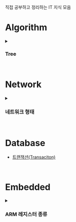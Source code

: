 직접 공부하고 정리하는 IT 지식 모음

# Algorithm

<details>
  <summary><h3>Tree</h3></summary>

  ## Tree란?
  Tree는 **계층구조**를 가진 데이터 구조로, 부모-자식 개념을 가지는 **비선형 개념**의 Graph 자료구조의 일종이다.
  <br>
  트리 구조를 그림으로 나타낼 때는 실제 나무와는 반대로 뿌리가 맨 위에 나타내는 상하 반전된 형태로 표현한다.
  <br>
  <br>
  트리는 하나의 루트 노드(Root Node)를 가지며, 이 노드는 트리의 가장 맨 위에 존재한다.
  <br>
  루트 노드는 1개 이상의 자식 노드를 가지게 된다.
  <br>
  <img src="https://github.com/JeHeeYu/IT-Knowledge-Collection/assets/87363461/2f6016d3-2aad-4226-811e-382a99498ff5" width="700" height="300">
  <br>
  <br>
  ## Tree 특징
  - 계층 구조를 가지는 **계층 모델**
  - DAG(Directed Acyclic Graphs, 방향성이 없는 비순환 그래프) 의 한 종류로, Loop, Circuit이 없음, 즉 **사이클이 없음**
  - 노드가 N개인 트리는 **항상 N-1 개의 간선을 가짐**
  - 루트에서 어떤 노드로 가는 경로는 유일함
  - 임의의 노드 간 경로는 유일함, 즉 두 개의 정점 사이에 반드시 1개의 경로만을 가짐
  <br>
  
  
  ## Tree 용어
  - **루트 노드(Root Node)** : 부모가 없는 노드로 트리는 하나의 루트 노드만을 보유함
  - **단말 노드(Leaf Node)** : 자식이 없는 노드로 ‘말단 노드’ 또는 ‘잎 노드’라고도 함
  - **내부 노드(Internal Node)** : 단말 노드가 아닌 노드
  - **간선(Edge)** : 노드를 연결하는 선(Link, Branch 라고도 함)
  - **형제(Sibling)** : 같은 부모를 가지는 노드(형제 노드라고도 함)
  - **노드의 크기(Size)** : 자신을 포함한 모든 자식 노드의 개수
  - **노드의 깊이(Depth)** : 루트에서 어떤 노드에 도달하기 위해 거쳐야 하는 간선의 수
  - **노드의 레벨(Level)** : 트리의 특정 깊이를 가지는 노드의 집합
  - **노드의 차수(Degree)** : 하위 트리 개수 / 간선 수 (Degree) = 각 노드가 지닌 가지의 수
  - **트리의 차수(Degree of Tree)** : 트리의 최대 차수
  - **트리의 높이(Height)** : 루트 노드에서 가장 깊숙히(맨 아래) 있는 노드의 깊이

  <br>

  ## 트리 순회(Traversal) 방법
  트리의 순회 방법으로 전위(Prorder) 순회, 중위(Inorder) 순회, 후위(Postorder) 순회가 있다.

  ### 전위 순회(Preorder)
  전위 순회는 노드를 먼저 방문하고 그 다음 현재 노드의 왼쪽 하위 노드를, 마지막으로 하위 노드를 재귀적으로 방문하는 방법을 말한다.
  ```
  void preOrderTraversal(TreeNode node) {
      if(node != null) {
          visit(node);
          preOrderTraversal(node.left);
          preOrderTraversal(node.right);
    }
  }

  ```
  <p align="center">
    <img src="https://github.com/JeHeeYu/IT-Knowledge-Collection/assets/87363461/e5f6a5b8-fb70-4704-a0f1-9e651e5999c0" width="400" height="200">
  </p>
  <br>

  ### 중위 순회(Inorder)
  중위 순회는 왼쪽 노드를 먼저 방문하고, 그 다음 현재 노드, 마지막으로 오른쪽 노드를 방문하는 방법을 말한다.
  ```
  void inOrderTraversal(TreeNode node) {
      if(node != null) {
          inOrderTraversal(node.left);
          visit(node);
          inOrderTraversal(node.right);
      }
  }
  ```
  <p align="center">
    <img src="https://github.com/JeHeeYu/IT-Knowledge-Collection/assets/87363461/52e88a8d-0c20-456f-811c-ecea1e28c442" width="400" height="200">
  </p>
  <br>

  ### 후위 순회(Postorder)
  후위 순회는 두 자식 노드를 먼저 방문한 후 현재 노드를 방문하는 방법을 말한다.
  ```
  void postOrderTraversal(TreeNode node) {
      if(node != null) {
          postOrderTraversal(node.left);
          postOrderTraversal(node.right);
          visit(node);
      }
  }
  ```

  <p align="center">
    <img src="https://github.com/JeHeeYu/IT-Knowledge-Collection/assets/87363461/69a85296-da18-4671-9dc0-28c1f7ed88c3" width="400" height="200">
  </p>
  <br>
  
</details>

<br>

# Network

<details>
  <summary><h3>네트워크 형태</h3></summary>  

  ## 근거리 영역 네트워크(LAN, Local Area Network)
  근거리 영역 네트워크는 건물안의 범위나 특정 지역에서 사용하는 네트워크를 말한다.
  <br>
  유선 케이블, 적외선 링크, 무선 송수신기 등을 이용한다.
  <br>
  한 건물 또는 인접한 건물군 내에 있는 네트워크는 하나의 LAN으로 간주된다.

  <br>

  <p align="center">
    <img src="https://github.com/JeHeeYu/IT-Knowledge-Collection/assets/87363461/d4c5b907-6f70-4b75-b384-5fde9686db7b" width="800" height="400">
  </p>

  <br>

  ### LAN의 특징
  - 단일 기관의 소유 또는 제한된 지역 내의 통신
  - 광대역 전송 매체의 사용으로 고속 통신 가능
  - 공유 매체를 사용하므로 경로 선택 없이 매체에 연결된 모든 장치로 데이터 전송 가능
  - 오류 발생률이 낮으며 네트워크에 포함된 자원 공유 가능
  - 네트워크의 확장 또는 재배치 용이
  - 망의 구성 형태에 따라 성(스타)형, 버스형, 링형, 계층(트리)형으로 분류
  - 전송 매체로 꼬임선, 동축 케이블, 광섬유 케이블 등을 이용

  <br>

  ### LAN의 장단점
  **장점**
  - 통신 선로가 가장 짧아 제어가 간단하며 관리 및 확장이 용이함
  - 통신망 신뢰도가 높음
  - 상대적으로 낮은 비용이 드는 매체로 높은 대역폭 이용 가능
  - 게이트웨이, 브리지, 라우터 등의 네트워크 장비를 이용하여 다른 네트워크와 연동 가능
  - 다양한 응용을 수용할 수 있으며 많은 수의 단말 장치 연결 가능
  - 네트워크 관리 용이

  **단점**
  - 네트워크 중앙에 병목현상 가능성이 있음
  - 짧은 거리에서의 통신망을 지원하므로, 거리를 확장하기 위해 리피터, 허브, 브리지와 같은 네트워크 장비가 필요함

  <br>

## 광역 네트워크(WAN, Wide Area Network)
  광역 네트워크는 2개 이상의 LAN을 넓은 지역에 걸쳐 연결한 것을 말한다.
  <br>
  원거리에 있는 네트워크의 경우 라우터나 스위치에 묶을 수 없는 한계가 존재하기 때문에 이런 경우 네트워크 간의 연결을 위해 WAN을 사용한다.
  <br>
  <br>
  또한 LAN에 포함되지 않은 원격의 컴퓨터들도 WAN을 이용하여 서로 통신할 수 있다.
  <br>
  <br>
  WAN은 ISP(인터넷 서비스 제공자)가 제공하는 서비스를 사용하여 구축된 네트워크이다.
  <br>

  <p align="center">
    <img src="https://github.com/JeHeeYu/IT-Knowledge-Collection/assets/87363461/7a097d26-d527-47dd-b4bf-0cd624610ac5" width="800" height="400">
  </p>

  <br>

  ### WAN의 특징
  - 지역성 제한이 없음
  - 여러 LAN과 상호 작용함
  - LAN보다 복잡하고 어려움
  - 기술적 비용이 많이 발생함

  <br>

  ### WAN의 장단점
  **장점**
  - 넓은 범위이기 때문에 어디에서나 사용할 수 있는 유연성
  - 필요에 따라 새로운 위치나 지점을 추가하거나 기존 네트워크를 확장이 비교적 간단함
  - 긴 거리 통신을 지원함
    
  **단점**
  - LAN에 비해 거리가 길기 때문에 신호가 약해지거나 오류가 발생할 확률이 있음
  - 거리가 멀어지는 만큼 LAN에 비해 속도가 느림
  - 대역폭이 제한적이므로 대용량 데이터의 전송에 어려움이 있음
  - WAN을 설정하고 유지하는데 높은 비용이 발생함

  <br>

  ## 도시권 통신망(MAN, Metropolitan Area Network)
  도시권 통신망은 큰 도시 또는 캠퍼스에 퍼져 있는 네트워크이다.
  <br>
  MAN은 LAN보다 큰 규모를 가지지만 WAN보다는 작은 중간 크기 규모의 네트워크이다.
  <br>
  <br>
  대표적인 예로 DSL 전화망, 케이블 TV 네트워크를 통한 인터넷 서비스 제공이 있다.

  <br>

  <p align="center">
    <img src="https://github.com/JeHeeYu/IT-Knowledge-Collection/assets/87363461/7ad83b92-5b03-47d2-a7f3-e0ffe1045133" width="400" height="200">
  </p>

  <br>

  ### MAN의 특징
  - LAN에 비해 넓은 지리적 범위를 가지며, 일반적으로 도시 또는 국가의 한 지역을 커버함
  - MAN은 고속 데이터 전송을 지원하므로 여러 지점 간 빠른 데이터 공유 가능
  - MAN은 고성능 네트워크 요구 사항을 충족시키기 위해 설계되며 신속한 데이터 액세스를 지원함
  - 가상 LAN(VLAN)을 사용하여 여러 위치 간의 논리적인 분리를 가능하게 하여 보안 및 트래픽 관리 강화 가능

  <br>

  ### MAN의 장단점
  **장점**
  - 고속 데이터 전송을 지원하므로 근거리 지점 간 빠른 데이터 공유 가능
  - WAN에 비해 근거리 지역이므로 집중적인 서비스 제공 가능
  - 중요한 비즈니스 및 정부 기관과 같은 기관에서 사용되므로 높은 신뢰성
  - 지리적으로 제한된 네트워크이므로 관리가 상대적으로 간단함

  **단점**
  - WAN에 비해 작은 영역이므로 국가 간의 연결을 제공하지 못함
  - 고성능의 네트워크에 장비 및 라우팅 인프라를 구축할 때 높은 비용이 발생할 수 있음
  - 도시 또는 지역 내의 새로운 지점을 추가하거나 확장하는 것이 어려움
  - 특정 도시나 근거리에 적합하므로 원격 지역이나 농촌 지역에는 적합하지 않음

  <br>

  ## 인트라넷(Intranet)
  인트라넷은 기업이나 조직 내부에서 사용하는 전용 네트워크를 말한다.
  <br>
  인터넷과 유사한 기술을 사용하지만 내부 사용자만을 위한 목적으로 구축되는 특수한 형태의 네트워크이다.
  <br>
  <br>
  인트라넷을 이용하면 조직 내에서 관리되는 문서, 메신저, 게시판 등을 공개되지 않는 웹 페이지에서 처리할 수 있다.

  <br>

  <p align="center">
    <img src="https://github.com/JeHeeYu/IT-Knowledge-Collection/assets/87363461/bbb6d602-6be2-4dbf-9c74-cc2d40253bac" width="400" height="200">
  </p>

  <br>

  ### 인트라넷의 특징
  - 조직 내부에서만 사용되는 전용 네트워크
  - 민감한 정보와 데이터 보호
  - 외부 액세스가 제한되며 내부에서만 접속 가능
  - 조직의 크기 및 요구 사항에 따라 확장 용이


<br>

  ### 인트라넷의 장단점
  **장점**
  - 중요한 정보와 데이터를 보호하고 있어 보안에 강함
  - 조직 내에서 효율적인 의사 소통과 협업 촉진
  - 문서, 데이터 및 애플리케이션 공유로 업무 효율성 향상 가능
  - 종이 문서 및 물리적 자료 사용을 줄이고 디지털 프로세스로 비용 절감 가능

  **단점**
  - 외부 액세스가 제한되므로 원격 근무 협업 불가
  - 인트라넷 구축 및 유지 관리 초기 비용이 발생
  - 사용자의 권한, 보안 정책 등을 관리하기 위핸 복잡성 증가
  
  
</details>


  

<br>

# Database

- [트랜잭션(Transaciton)](https://github.com/JeHeeYu/IT-Knowledge-Collection/blob/main/Database/%ED%8A%B8%EB%9E%9C%EC%9E%AD%EC%85%98(Transaction)/README.md)

<br>

# Embedded

<details>

  <summary><h3>ARM 레지스터 종류</h3></summary> 

  ARM 프로세서의 동작 모드는 프로세스가 어떤 권한을 가지고 어떤 종류의 작업을 처리하는지 나타낸다.
  <br>
  ARM에서 제공하는 모드는 총 8가지의 모드가 있다.
  <br>
  <br>
  유저 모드와 시스템 모드는 프로그래밍을 통해 변경이 가능하고, 나머지 모드는 외부의 요청 또는 오류에 의해 이루어진다.
  <br>
  <br>
  ARM에는 상태 레지스터(Status Register)가 있는데, 이 레지스터에 값을 수정하여 각각의 동작 모드를 설정할 수 있다.

  <br>
  
  ### 유저(User) 모드
  유저 모드는 ARM이 User Task, Application 등을 수행할 때의 동작 모드이다.
  <br>
  유저 모드는 다른 모드들과 다르게 유일한 비특권(Un-Privilleged) 모드이다.
  > 특권 모드란 프로세서의 동작을 위한 모드로, 프로세서의 모든 메모리 접근 및 명령이 가능한 모드를 말함
  <br>
  <br>
  즉, 일반 사용자의 모드를 나타내고, 메모리, I/O 장치 등과 같은 시스템 자원 사용에 제한을 두고, 사용자의 실수를 미연에 방지하는 목적으로 활용할 수 있다.

  <br>

  ### 시스템(System) 모드
  시스템 모드는 유저 모드와 동일한 용도로 사용된다.
  유저 모드의 특별한 모드 느낌이다.
  <br>
  <br>
  유저 모드와 다른 점은 ARM 프로세서 내부의 CPSR을 완전히 읽고 쓸 수 있으며, 특권 모드이다.
  > CPSR(Current Program Status Register)는 ARM 프로세서의 세부 상태를 저장하는 용도로 사용됨

  
</details>
